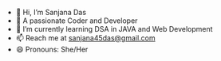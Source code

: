 - 👋 Hi, I’m Sanjana Das
- 👀 A passionate Coder and Developer
- 🌱 I’m currently learning DSA in JAVA and Web Development
- 📫 Reach me at sanjana45das@gmail.com
- 😄 Pronouns: She/Her

<!---
Sanjanadas45/Sanjanadas45 is a ✨ special ✨ repository because its `README.md` (this file) appears on your GitHub profile.
You can click the Preview link to take a look at your changes.
--->
